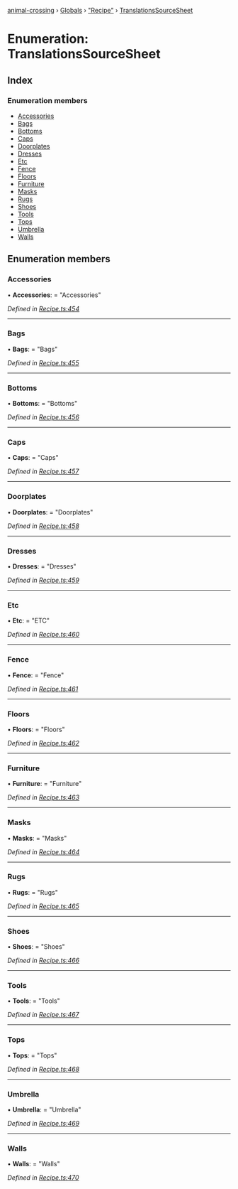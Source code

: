[animal-crossing](../README.md) › [Globals](../globals.md) › ["Recipe"](../modules/_recipe_.md) › [TranslationsSourceSheet](_recipe_.translationssourcesheet.md)

# Enumeration: TranslationsSourceSheet

## Index

### Enumeration members

* [Accessories](_recipe_.translationssourcesheet.md#accessories)
* [Bags](_recipe_.translationssourcesheet.md#bags)
* [Bottoms](_recipe_.translationssourcesheet.md#bottoms)
* [Caps](_recipe_.translationssourcesheet.md#caps)
* [Doorplates](_recipe_.translationssourcesheet.md#doorplates)
* [Dresses](_recipe_.translationssourcesheet.md#dresses)
* [Etc](_recipe_.translationssourcesheet.md#etc)
* [Fence](_recipe_.translationssourcesheet.md#fence)
* [Floors](_recipe_.translationssourcesheet.md#floors)
* [Furniture](_recipe_.translationssourcesheet.md#furniture)
* [Masks](_recipe_.translationssourcesheet.md#masks)
* [Rugs](_recipe_.translationssourcesheet.md#rugs)
* [Shoes](_recipe_.translationssourcesheet.md#shoes)
* [Tools](_recipe_.translationssourcesheet.md#tools)
* [Tops](_recipe_.translationssourcesheet.md#tops)
* [Umbrella](_recipe_.translationssourcesheet.md#umbrella)
* [Walls](_recipe_.translationssourcesheet.md#walls)

## Enumeration members

###  Accessories

• **Accessories**: = "Accessories"

*Defined in [Recipe.ts:454](https://github.com/Norviah/animal-crossing/blob/4ad5c16/module/types/Recipe.ts#L454)*

___

###  Bags

• **Bags**: = "Bags"

*Defined in [Recipe.ts:455](https://github.com/Norviah/animal-crossing/blob/4ad5c16/module/types/Recipe.ts#L455)*

___

###  Bottoms

• **Bottoms**: = "Bottoms"

*Defined in [Recipe.ts:456](https://github.com/Norviah/animal-crossing/blob/4ad5c16/module/types/Recipe.ts#L456)*

___

###  Caps

• **Caps**: = "Caps"

*Defined in [Recipe.ts:457](https://github.com/Norviah/animal-crossing/blob/4ad5c16/module/types/Recipe.ts#L457)*

___

###  Doorplates

• **Doorplates**: = "Doorplates"

*Defined in [Recipe.ts:458](https://github.com/Norviah/animal-crossing/blob/4ad5c16/module/types/Recipe.ts#L458)*

___

###  Dresses

• **Dresses**: = "Dresses"

*Defined in [Recipe.ts:459](https://github.com/Norviah/animal-crossing/blob/4ad5c16/module/types/Recipe.ts#L459)*

___

###  Etc

• **Etc**: = "ETC"

*Defined in [Recipe.ts:460](https://github.com/Norviah/animal-crossing/blob/4ad5c16/module/types/Recipe.ts#L460)*

___

###  Fence

• **Fence**: = "Fence"

*Defined in [Recipe.ts:461](https://github.com/Norviah/animal-crossing/blob/4ad5c16/module/types/Recipe.ts#L461)*

___

###  Floors

• **Floors**: = "Floors"

*Defined in [Recipe.ts:462](https://github.com/Norviah/animal-crossing/blob/4ad5c16/module/types/Recipe.ts#L462)*

___

###  Furniture

• **Furniture**: = "Furniture"

*Defined in [Recipe.ts:463](https://github.com/Norviah/animal-crossing/blob/4ad5c16/module/types/Recipe.ts#L463)*

___

###  Masks

• **Masks**: = "Masks"

*Defined in [Recipe.ts:464](https://github.com/Norviah/animal-crossing/blob/4ad5c16/module/types/Recipe.ts#L464)*

___

###  Rugs

• **Rugs**: = "Rugs"

*Defined in [Recipe.ts:465](https://github.com/Norviah/animal-crossing/blob/4ad5c16/module/types/Recipe.ts#L465)*

___

###  Shoes

• **Shoes**: = "Shoes"

*Defined in [Recipe.ts:466](https://github.com/Norviah/animal-crossing/blob/4ad5c16/module/types/Recipe.ts#L466)*

___

###  Tools

• **Tools**: = "Tools"

*Defined in [Recipe.ts:467](https://github.com/Norviah/animal-crossing/blob/4ad5c16/module/types/Recipe.ts#L467)*

___

###  Tops

• **Tops**: = "Tops"

*Defined in [Recipe.ts:468](https://github.com/Norviah/animal-crossing/blob/4ad5c16/module/types/Recipe.ts#L468)*

___

###  Umbrella

• **Umbrella**: = "Umbrella"

*Defined in [Recipe.ts:469](https://github.com/Norviah/animal-crossing/blob/4ad5c16/module/types/Recipe.ts#L469)*

___

###  Walls

• **Walls**: = "Walls"

*Defined in [Recipe.ts:470](https://github.com/Norviah/animal-crossing/blob/4ad5c16/module/types/Recipe.ts#L470)*
